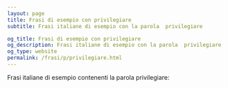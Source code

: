 ```yaml
---
layout: page
title: Frasi di esempio con privilegiare 
subtitle: Frasi italiane di esempio con la parola  privilegiare

og_title: Frasi di esempio con privilegiare 
og_description: Frasi italiane di esempio con la parola  privilegiare
og_type: website
permalink: /frasi/p/privilegiare.html
---
```


Frasi italiane di esempio contenenti la parola privilegiare:


